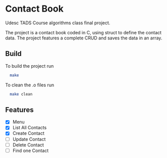 # Contact Book

Udesc TADS Course algorithms class final project.

The project is a contact book coded in C, using struct to define the contact data.
The project features a complete CRUD and saves the data in an array.


## Build

To build the project run

```bash
  make
```

To clean the .o files run
```bash 
  make clean
```


## Features

- [x]  Menu
- [X]  List All Contacts
- [X]  Create Contact
- [ ]  Update Contact
- [ ]  Delete Contact
- [ ]  Find one Contact
